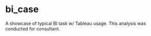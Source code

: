 # bi_case

A showcase of typical BI task w/ Tableau usage. This analysis was conducted for consultant.
